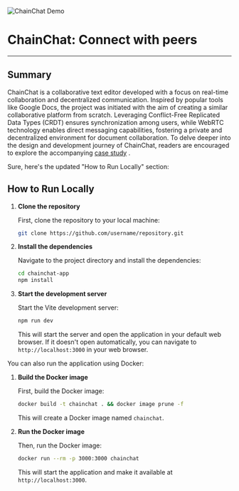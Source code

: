 ![ChainChat Demo](/public/assets/images/chainchat-demo.gif)

# ChainChat: Connect with peers

---

## Summary

ChainChat is a collaborative text editor developed with a focus on real-time collaboration and decentralized communication. Inspired by popular tools like Google Docs, the project was initiated with the aim of creating a similar collaborative platform from scratch. Leveraging Conflict-Free Replicated Data Types (CRDT) ensures synchronization among users, while WebRTC technology enables direct messaging capabilities, fostering a private and decentralized environment for document collaboration. To delve deeper into the design and development journey of ChainChat, readers are encouraged to explore the accompanying [case study](https://chainchat-team.github.io/chainchat-site/) .

Sure, here's the updated "How to Run Locally" section:

## How to Run Locally

1. **Clone the repository**

   First, clone the repository to your local machine:

   ```bash
   git clone https://github.com/username/repository.git
   ```

2. **Install the dependencies**

   Navigate to the project directory and install the dependencies:

   ```bash
   cd chainchat-app
   npm install
   ```

3. **Start the development server**

   Start the Vite development server:

   ```bash
   npm run dev
   ```

   This will start the server and open the application in your default web browser. If it doesn't open automatically, you can navigate to `http://localhost:3000` in your web browser.

You can also run the application using Docker:

1. **Build the Docker image**

   First, build the Docker image:

   ```bash
   docker build -t chainchat . && docker image prune -f
   ```

   This will create a Docker image named `chainchat`.

2. **Run the Docker image**

   Then, run the Docker image:

   ```bash
   docker run --rm -p 3000:3000 chainchat
   ```

   This will start the application and make it available at `http://localhost:3000`.
